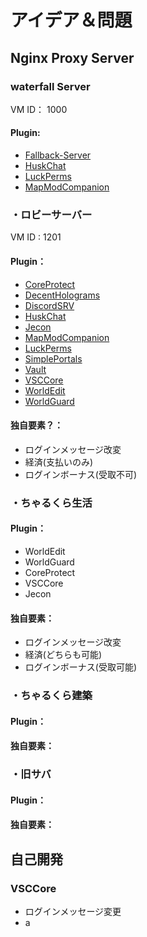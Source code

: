 # アイデア＆問題

## Nginx Proxy Server
### waterfall Server
VM ID： 1000
#### Plugin:
* [Fallback-Server](https://github.com/sasi2006166/Fallback-Server)
* [HuskChat](https://github.com/WiIIiam278/HuskChat)
* [LuckPerms](https://github.com/LuckPerms/LuckPerms)
* [MapModCompanion](https://github.com/turikhay/MapModCompanion)

### ・ロビーサーバー
VM ID : 1201
#### Plugin：
* [CoreProtect](https://github.com/PlayPro/CoreProtect)
* [DecentHolograms](https://github.com/DecentSoftware-eu/DecentHolograms)
* [DiscordSRV](https://github.com/DiscordSRV/DiscordSRV)
* [HuskChat](https://github.com/WiIIiam278/HuskChat)
* [Jecon](https://github.com/HimaJyun/Jecon)
* [MapModCompanion](https://github.com/turikhay/MapModCompanion)
* [LuckPerms](https://github.com/LuckPerms/LuckPerms)
* [SimplePortals](https://github.com/XZot1K/SimplePortals)
* [Vault](https://github.com/MilkBowl/Vault)
* [VSCCore](https://github.com/Char6tte/VSCCore)
* [WorldEdit](https://dev.bukkit.org/projects/worldedit)
* [WorldGuard](https://dev.bukkit.org/projects/worldguard)

#### 独自要素？：  
* ログインメッセージ改変
* 経済(支払いのみ)
* ログインボーナス(受取不可)


### ・ちゃるくら生活

#### Plugin：  
* WorldEdit
* WorldGuard
* CoreProtect
* VSCCore
* Jecon
#### 独自要素：
* ログインメッセージ改変
* 経済(どちらも可能)
* ログインボーナス(受取可能)


### ・ちゃるくら建築

#### Plugin：  

#### 独自要素：  


### ・旧サバ

#### Plugin：  

#### 独自要素：  


## 自己開発  
###  VSCCore
* ログインメッセージ変更
* a